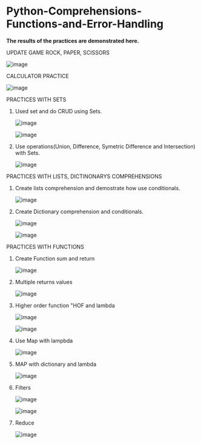 # Python-Comprehensions-Functions-and-Error-Handling

**The results of the practices are demonstrated here.**

UPDATE GAME ROCK, PAPER, SCISSORS
  
   ![image](https://github.com/JorgeTisca/Python-Comprehensions-Functions-and-Error-Handling/assets/54377291/b87dc4da-2627-4189-8f4b-b6a92b851671)


CALCULATOR PRACTICE

   ![image](https://github.com/JorgeTisca/Python-Comprehensions-Functions-and-Error-Handling/assets/54377291/e9ac275d-a8e6-4d4f-b8f1-e81c3007375d)


PRACTICES WITH SETS

 1. Used set and do CRUD using Sets.

    ![image](https://github.com/JorgeTisca/Python-Comprehensions-Functions-and-Error-Handling/assets/54377291/ec44ba7a-3c9d-4db9-845c-4b2081d48b58)

    ![image](https://github.com/JorgeTisca/Python-Comprehensions-Functions-and-Error-Handling/assets/54377291/92b4cfcd-9e56-4899-a41d-3328fb74cd13)


 2. Use operations(Union, Difference, Symetric Difference and Intersection) with Sets.

    ![image](https://github.com/JorgeTisca/Python-Comprehensions-Functions-and-Error-Handling/assets/54377291/befbdaaa-62fa-4dcc-977b-af55f1ff2449)

PRACTICES WITH LISTS, DICTINONARYS COMPREHENSIONS

 1. Create lists comprehension and demostrate how use conditionals.

    ![image](https://github.com/JorgeTisca/Python-Comprehensions-Functions-and-Error-Handling/assets/54377291/064d2b89-2bde-4b28-9db5-0df214465bba)


 2. Create Dictionary comprehension and conditionals.

    ![image](https://github.com/JorgeTisca/Python-Comprehensions-Functions-and-Error-Handling/assets/54377291/8a4d562a-124f-45bf-b32e-003dc36d370e)

    ![image](https://github.com/JorgeTisca/Python-Comprehensions-Functions-and-Error-Handling/assets/54377291/d4a40cef-f6f2-439f-a27b-777b0b8b2441)


PRACTICES WITH FUNCTIONS

 1. Create Function sum and return

  
      ![image](https://github.com/JorgeTisca/Python-Comprehensions-Functions-and-Error-Handling/assets/54377291/10063e43-5320-4dad-b37d-0a9eb3df664e)


 2. Multiple returns values

     ![image](https://github.com/JorgeTisca/Python-Comprehensions-Functions-and-Error-Handling/assets/54377291/dfce4ccf-5b25-4412-a307-8144ddbe5ca6)


3. Higher order function "HOF and lambda

    ![image](https://github.com/JorgeTisca/Python-Comprehensions-Functions-and-Error-Handling/assets/54377291/3b5174f8-752b-4117-92b9-243b9aa8a3f8)


    ![image](https://github.com/JorgeTisca/Python-Comprehensions-Functions-and-Error-Handling/assets/54377291/12d573ad-042c-492e-84dc-0faca61ce649)


4. Use Map with lampbda


    ![image](https://github.com/JorgeTisca/Python-Comprehensions-Functions-and-Error-Handling/assets/54377291/776e80f4-9775-4c19-885c-1f54562bd605)


5. MAP with dictionary and lambda


    ![image](https://github.com/JorgeTisca/Python-Comprehensions-Functions-and-Error-Handling/assets/54377291/1d971b7f-93a2-41f7-9e7c-75ee04e47542)


6. Filters

    ![image](https://github.com/JorgeTisca/Python-Comprehensions-Functions-and-Error-Handling/assets/54377291/3d787bda-6ed5-45d3-bd41-eaf89409a086)

    
    ![image](https://github.com/JorgeTisca/Python-Comprehensions-Functions-and-Error-Handling/assets/54377291/77fe3a74-edd8-4f9b-aba8-a5b51d3c1040)

7. Reduce


     ![image](https://github.com/JorgeTisca/Python-Comprehensions-Functions-and-Error-Handling/assets/54377291/fa9cc86c-5bf7-462f-b3c1-82720477dd84)

   




   
